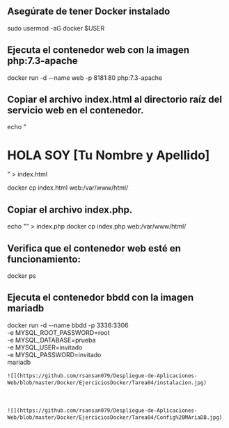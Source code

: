 ## Asegúrate de tener Docker instalado

sudo usermod -aG docker $USER

## Ejecuta el contenedor web con la imagen php:7.3-apache

docker run -d --name web -p 8181:80 php:7.3-apache


##  Copiar el archivo index.html al directorio raíz del servicio web en el contenedor. 

echo "<h1>HOLA SOY [Tu Nombre y Apellido]</h1>" > index.html

docker cp index.html web:/var/www/html/

## Copiar el archivo index.php. 

echo "<?php phpinfo(); ?>" > index.php
docker cp index.php web:/var/www/html/

## Verifica que el contenedor web esté en funcionamiento:

docker ps

## Ejecuta el contenedor bbdd con la imagen mariadb

docker run -d --name bbdd -p 3336:3306 \
    -e MYSQL_ROOT_PASSWORD=root \
    -e MYSQL_DATABASE=prueba \
    -e MYSQL_USER=invitado \
    -e MYSQL_PASSWORD=invitado \
    mariadb


    ![](https://github.com/rsansan079/Despliegue-de-Aplicaciones-Web/blob/master/Docker/EjerciciosDocker/Tarea04/instalacion.jpg)


    
    ![](https://github.com/rsansan079/Despliegue-de-Aplicaciones-Web/blob/master/Docker/EjerciciosDocker/Tarea04/Config%20MAriaDB.jpg)